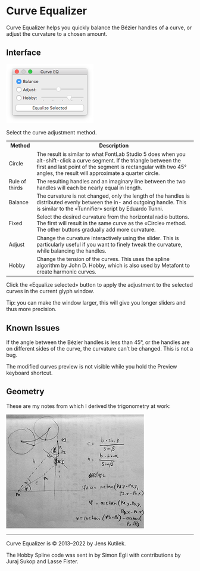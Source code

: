 # Curve Equalizer

Curve Equalizer helps you quickly balance the Bézier handles of a curve, or adjust the curvature to a chosen amount.

## Interface

<img src="dialog.png" width="234" height="158" alt="">

Select the curve adjustment method.

<table>
	<tr>
		<th>Method</th>
		<th>Description</th>
	</tr>
	<tr>
		<td>Circle</td>
		<td>The result is similar to what FontLab Studio 5 does when you alt-shift-click a curve segment. If the triangle between the first and last point of the segment is rectangular with two 45° angles, the result will approximate a quarter circle.</td>
	</tr>
	<tr>
		<td>Rule of thirds</td>
		<td>The resulting handles and an imaginary line between the two handles will each be nearly equal in length.</td>
	</tr>
	<!--<tr>
		<td>TT (experimental)</td>
				<td>Change the curve so it is well suited for conversion to a quadratic (TrueType) Bézier curve. Don’t use this, the results are terrible at the moment.</td>
	</tr>-->
	<tr>
		<td>Balance</td>
		<td>The curvature is not changed, only the length of the handles is distributed evenly between the in- and outgoing handle. This is similar to the «Tunnifier» script by Eduardo Tunni.</td>
	</tr>
	<tr>
		<td>Fixed</td>
		<td>Select the desired curvature from the horizontal radio buttons. The first will result in the same curve as the «Circle» method. The other buttons gradually add more curvature.</td>
	</tr>
	<tr>
		<td>Adjust</td>
		<td>Change the curvature interactively using the slider. This is particularly useful if you want to finely tweak the curvature, while balancing the handles.</td>
	</tr>
	<tr>
		<td>Hobby</td>
		<td>Change the tension of the curves. This uses the spline algorithm by John D. Hobby, which is also used by Metafont to create harmonic curves.</td>
	</tr>
</table>

Click the «Equalize selected» button to apply the adjustment to the selected curves in the current glyph window.

Tip: you can make the window larger, this will give you longer sliders and thus more precision.

## Known Issues

If the angle between the Bézier handles is less than 45°, or the handles are on different sides of the curve, the curvature can’t be changed. This is not a bug.

The modified curves preview is not visible while you hold the Preview keyboard shortcut.

## Geometry

These are my notes from which I derived the trigonometry at work:

<img src="geometry.jpg" width="370" height="305" alt="">

<hr>

Curve Equalizer is © 2013–2022 by Jens Kutilek.

The Hobby Spline code was sent in by Simon Egli with contributions by Juraj Sukop and Lasse Fister.
